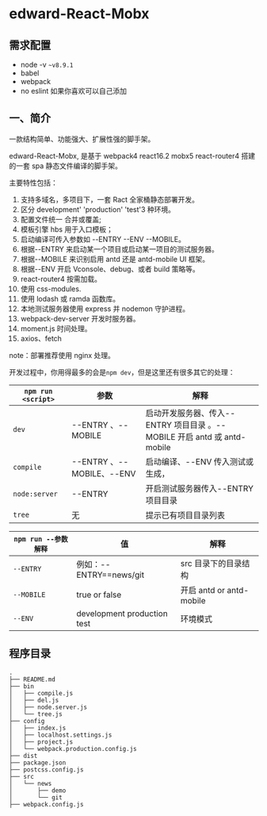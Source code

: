 # edward-React-Mobx

## 需求配置

* node -v `~v8.9.1`
* babel
* webpack
* no eslint 如果你喜欢可以自己添加

## 一、简介

一款结构简单、功能强大、扩展性强的脚手架。

edward-React-Mobx, 是基于 webpack4 react16.2 mobx5 react-router4 搭建的一套 spa 静态文件编译的脚手架。

主要特性包括：

1.  支持多域名，多项目下，一套 Ract 全家桶静态部署开发。
2.  区分 development' 'production' 'test'3 种环境。
3.  配置文件统一 合并或覆盖;
4.  模板引擎 hbs 用于入口模板；
5.  启动编译可传入参数如 --ENTRY --ENV --MOBILE。
6.  根据--ENTRY 来启动某一个项目或启动某一项目的测试服务器。
7.  根据--MOBILE 来识别启用 antd 还是 antd-mobile UI 框架。
8.  根据--ENV 开启 Vconsole、debug、或者 build 策略等。
9.  react-router4 按需加载。
10. 使用 css-modules.
11. 使用 lodash 或 ramda 函数库。
12. 本地测试服务器使用 express 并 nodemon 守护进程。
13. webpack-dev-server 开发时服务器。
14. moment.js 时间处理。
15. axios、fetch

note：部署推荐使用 nginx 处理。

开发过程中，你用得最多的会是`npm dev`，但是这里还有很多其它的处理：

| `npm run <script>` | 参数                      | 解释                                                                     |
| ------------------ | ------------------------- | ------------------------------------------------------------------------ |
| `dev`              | --ENTRY 、--MOBILE        | 启动开发服务器、传入--ENTRY 项目目录 。--MOBILE 开启 antd 或 antd-mobile |
| `compile`          | --ENTRY 、--MOBILE、--ENV | 启动编译、--ENV 传入测试或生成，                                         |
| `node:server`      | --ENTRY                   | 开启测试服务器传入--ENTRY 项目目录                                       |
| `tree`             | 无                        | 提示已有项目目录列表                                                     |

| `npm run --参数解释` | 值                          | 解释                     |
| -------------------- | --------------------------- | ------------------------ |
| `--ENTRY`            | 例如：--ENTRY==news/git     | src 目录下的目录结构     |
| `--MOBILE`           | true or false               | 开启 antd or antd-mobile |
| `--ENV`              | development production test | 环境模式                 |

## 程序目录

```
.
├── README.md
├── bin
│   ├── compile.js
│   ├── del.js
│   ├── node.server.js
│   └── tree.js
├── config
│   ├── index.js
│   ├── localhost.settings.js
│   ├── project.js
│   └── webpack.production.config.js
├── dist
├── package.json
├── postcss.config.js
├── src
│   └── news
│       ├── demo
│       └── git
├── webpack.config.js
```
